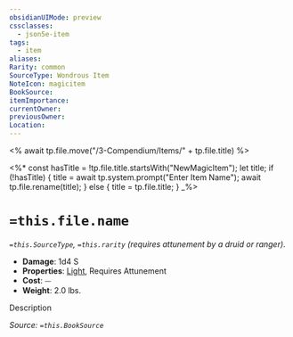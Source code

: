 ```yaml
---
obsidianUIMode: preview
cssclasses:
  - json5e-item
tags:
  - item
aliases: 
Rarity: common
SourceType: Wondrous Item
NoteIcon: magicitem
BookSource: 
itemImportance: 
currentOwner: 
previousOwner: 
Location:
---
```


<% await tp.file.move("/3-Compendium/Items/" + tp.file.title) %>

<%*
const hasTitle = !tp.file.title.startsWith("NewMagicItem");
let title;
if (!hasTitle) {
    title = await tp.system.prompt("Enter Item Name");
    await tp.file.rename(title);
} else {
    title = tp.file.title;
}
_%>


# `=this.file.name`
*`=this.SourceType`, `=this.rarity` (requires attunement by a druid or ranger)*.

- **Damage**: 1d4 S
- **Properties**: [Light](/3-Compendium/CLI/rules/item-properties.md#Light), Requires Attunement
- **Cost**: ⏤
- **Weight**: 2.0 lbs.

Description

*Source: `=this.BookSource`*